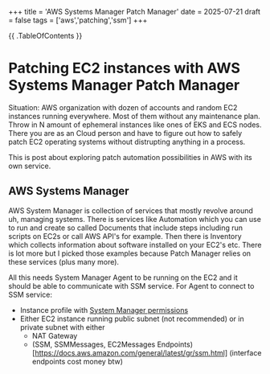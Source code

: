 +++
title = 'AWS Systems Manager Patch Manager'
date = 2025-07-21
draft = false
tags = ['aws','patching','ssm']
+++

{{ .TableOfContents }}

# Patching EC2 instances with AWS Systems Manager Patch Manager

Situation: AWS organization with dozen of accounts and random EC2 instances running everywhere. Most of them without any maintenance plan. Throw in N amount of ephemeral instances like ones of EKS and ECS nodes. There you are as an Cloud person and have to figure out how to safely patch EC2 operating systems without distrupting anything in a process. 

This is post about exploring patch automation possibilities in AWS with its own service.


##  AWS Systems Manager

AWS System Manager is collection of services that mostly revolve around uh, managing systems. There is services like Automation which you can use to run and create so called Documents that include steps including run scripts on EC2s or call AWS API's for example. Then there is Inventory which collects information about software installed on your EC2's etc.  There is lot more but I picked those examples because Patch Manager relies on these services (plus many more).

All this needs System Manager Agent to be running on the EC2 and it should be able to communicate with SSM service. For Agent to connect to SSM service:

- Instance profile with [System Manager permissions](https://docs.aws.amazon.com/aws-managed-policy/latest/reference/AmazonSSMManagedInstanceCore.html)
- Either EC2 instance running public subnet (not recommended) or in private subnet with either
    - NAT Gateway
    - (SSM, SSMMessages, EC2Messages Endpoints)[https://docs.aws.amazon.com/general/latest/gr/ssm.html] (interface endpoints cost money btw)

